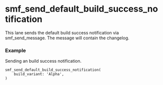 # smf_send_default_build_success_notification

This lane sends the default build success notification via smf_send_message. The message will contain the changelog.

### Example
Sending an build success notification.
```
smf_send_default_build_success_notification(
    build_variant: 'Alpha',
)
```